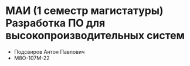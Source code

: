 # МАИ (1 семестр магистатуры) Разработка ПО для высокопроизводительных систем
* Подсвиров Антон Павлович
* М8О-107М-22
